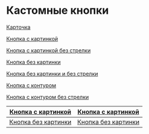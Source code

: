 # Кастомные кнопки
[Карточка](client/download/?card=true&image=https://html5book.ru/wp-content/uploads/2015/03/css_transparent.jpg)

[Кнопка с картинкой](client/download/?button=true&image=https://html5book.ru/wp-content/uploads/2015/03/css_transparent.jpg)

[Кнопка с картинкой без стрелки](client/download/?button=true&image=https://html5book.ru/wp-content/uploads/2015/03/css_transparent.jpg&arrow=false)

[Кнопка без картинки](client/download/?button=true)

[Кнопка без картинки и без стрелки](client/download/?button=true&arrow=false)

[Кнопка с контуром](client/download/?outlined=true)

[Кнопка с контуром без стрелки](client/download/?outlined=true&arrow=false)

|[Кнопка с картинкой](client/download/?button=true&image=https://html5book.ru/wp-content/uploads/2015/03/css_transparent.jpg&arrow=false)|[Кнопка с картинкой](client/download/?button=true&image=https://html5book.ru/wp-content/uploads/2015/03/css_transparent.jpg)|
|----------|----------|
| [Кнопка без картинки](client/download/?button=true)| [Кнопка без картинки](client/download/?button=true&arrow=false) |
